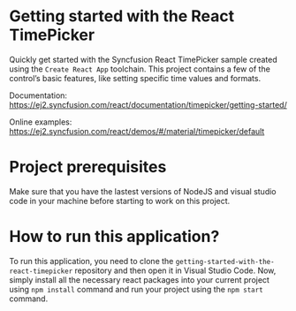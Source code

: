 # Getting started with the React TimePicker

Quickly get started with the Syncfusion React TimePicker sample created using the `Create React App` toolchain. This project contains a few of the control’s basic features, like setting specific time values and formats.

Documentation: https://ej2.syncfusion.com/react/documentation/timepicker/getting-started/

Online examples: https://ej2.syncfusion.com/react/demos/#/material/timepicker/default

# Project prerequisites
Make sure that you have the lastest versions of NodeJS and visual studio code in your machine before starting to work on this project.

# How to run this application?
To run this application, you need to clone the `getting-started-with-the-react-timepicker` repository and then open it in Visual Studio Code. Now, simply install all the necessary react packages into your current project using `npm install` command and run your project using the `npm start` command.